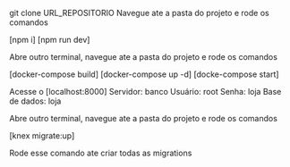 git clone URL_REPOSITORIO
Navegue ate a pasta do projeto e rode os comandos

[npm i]
[npm run dev]


Abre outro terminal, navegue ate a pasta do projeto e rode os comandos

[docker-compose build]
[docker-compose up -d]
[docke-compose start]

Acesse o [localhost:8000]
Servidor: banco
Usuário: root
Senha: loja
Base de dados: loja

Abre outro terminal, navegue ate a pasta do projeto e rode os comandos

[knex migrate:up]

Rode esse comando ate criar todas as migrations